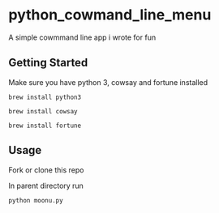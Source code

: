 # python_cowmand_line_menu

A simple cowmmand line app i wrote for fun

## Getting Started


Make sure you have python 3, cowsay and fortune installed

```
brew install python3

```

```
brew install cowsay
```

```
brew install fortune
```

## Usage

Fork or clone this repo 


In parent directory run

```
python moonu.py
```


